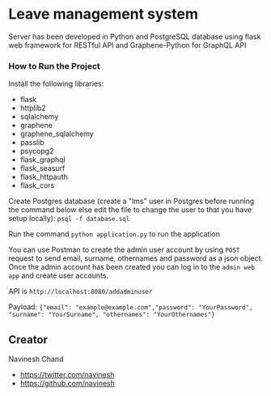 # Leave management system

Server has been developed in Python and PostgreSQL database using flask web framework for RESTful API and Graphene-Python for GraphQL API

### How to Run the Project

Install the following libraries:

* flask
* httplib2
* sqlalchemy
* graphene
* graphene_sqlalchemy
* passlib
* psycopg2
* flask_graphql
* flask_seasurf
* flask_httpauth
* flask_cors

Create Postgres database (create a "lms" user in Postgres before running the command below else edit the file to change the user to that you have setup locally):
`psql -f database.sql`

Run the command `python application.py` to run the application

You can use Postman to create the admin user account by using `POST` request to send email, surname, othernames and password as a json object. Once the admin account has been created you can log in to the ````admin web app```` and create user accounts.

API is ```http://localhost:8080/addadminuser```

Payload: ```{"email": "example@example.com","password": "YourPassword", "surname": "YourSurname", "othernames": "YourOthernames"}```

## Creator
Navinesh Chand
* https://twitter.com/navinesh
* https://github.com/navinesh
